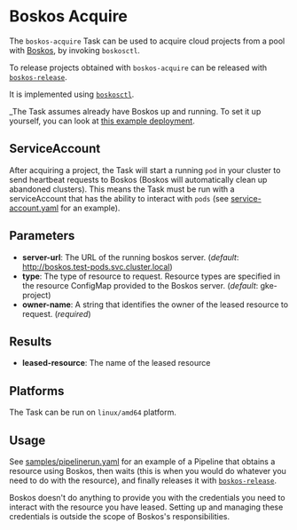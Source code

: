 # Boskos Acquire

The `boskos-acquire` Task can be used to acquire cloud projects from a pool with
[Boskos](https://github.com/kubernetes-sigs/boskos#boskos), by invoking `boskosctl`.

To release projects obtained with `boskos-acquire` can be released with
[`boskos-release`](../../boskos-release).

It is implemented using [`boskosctl`](https://github.com/kubernetes-sigs/boskos/tree/master/cmd/boskosctl).

_The Task assumes already have Boskos up and running. To set it up yourself, you
can look at [this example deployment](https://github.com/kubernetes-sigs/boskos/tree/master/deployments/overlays/example).

## ServiceAccount

After acquiring a project, the Task will start a running `pod` in your cluster to send
heartbeat requests to Boskos (Boskos will automatically clean up abandoned clusters).
This means the Task must be run with a serviceAccount that has the ability to interact
with `pods` (see [service-account.yaml](samples/service-account.yaml) for an example).

## Parameters

* **server-url**: The URL of the running boskos server. (_default_: http://boskos.test-pods.svc.cluster.local)
* **type**: The type of resource to request. Resource types are specified in the resource
            ConfigMap provided to the Boskos server. (_default_: gke-project)
* **owner-name**: A string that identifies the owner of the leased resource to request. (_required_)

## Results

* **leased-resource**: The name of the leased resource

## Platforms

The Task can be run on `linux/amd64` platform.

## Usage

See [samples/pipelinerun.yaml](samples/pipelinerun.yaml) for an example of a Pipeline that obtains
a resource using Boskos, then waits (this is when you would do whatever you need to do with the resource),
and finally releases it with [`boskos-release`](../../boskos-release).

Boskos doesn't do anything to provide you with the credentials you need to interact with the resource you
have leased. Setting up and managing these credentials is outside the scope of Boskos's responsibilities.
